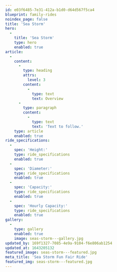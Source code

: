 ```yaml
---
id: e03f6485-7e31-412a-b1d0-d64d567f5ca4
blueprint: family-rides
noindex_page: false
title: 'Sea Storm'
hero:
  -
    title: 'Sea Storm'
    type: hero
    enabled: true
article:
  -
    content:
      -
        type: heading
        attrs:
          level: 3
        content:
          -
            type: text
            text: Overview
      -
        type: paragraph
        content:
          -
            type: text
            text: 'Text to follow.'
    type: article
    enabled: true
ride_specifications:
  -
    spec: 'Height:'
    type: ride_specifications
    enabled: true
  -
    spec: 'Diameter:'
    type: ride_specifications
    enabled: true
  -
    spec: 'Capacity:'
    type: ride_specifications
    enabled: true
  -
    spec: 'Hourly Capacity:'
    type: ride_specifications
    enabled: true
gallery:
  -
    type: gallery
    enabled: true
    image: seas-storm---gallery.jpg
updated_by: 169f1327-7085-4e9a-9104-f6e806ab1254
updated_at: 1643205132
featured_image: seas-storm---featured.jpg
meta_title: 'Sea Storm Fun Fair Ride'
featured_img: seas-storm---featured.jpg
---
```

